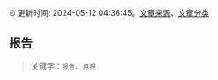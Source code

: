 :alarm_clock: 更新时间: 2024-05-12 04:36:45。[文章来源](/README.md)、[文章分类](/TAGS.md)

## 报告


> 关键字：`报告`、`月报`



